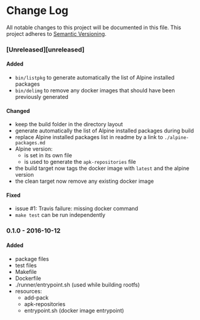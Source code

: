 # Change Log
All notable changes to this project will be documented in this file.
This project adheres to [Semantic Versioning](http://semver.org/).

### [Unreleased][unreleased]

#### Added
- `bin/listpkg` to generate automatically the list of Alpine installed packages
- `bin/delimg` to remove any docker images that should have been previously generated

#### Changed
- keep the build folder in the directory layout
- generate automatically the list of Alpine installed packages during build
- replace Alpine installed packages list in readme by a link to `./alpine-packages.md`
- Alpine version:
    - is set in its own file
    - is used to generate the `apk-repositories` file
- the build target now tags the docker image with `latest` and  the alpine version
- the clean target now remove any existing docker image

#### Fixed
- issue #1: Travis failure: missing docker command
- `make test` can be run independently

### 0.1.0 - 2016-10-12
#### Added
- package files
- test files
- Makefile
- Dockerfile
- ./runner/entrypoint.sh (used while building rootfs)
- resources:    
    - add-pack
    - apk-repositories
    - entrypoint.sh (docker image entrypoint)

